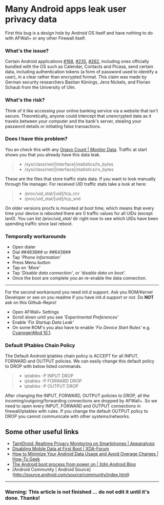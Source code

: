 # Many Android apps leak user privacy data
First this bug is a design hole by Android OS itself and have nothing to do with AFWall+ or any other Firewall itself. 

### What's the issue?
Certain Android applications [#168](http://code.google.com/p/droidwall/issues/detail?id=168), [#235](http://code.google.com/p/droidwall/issues/detail?id=235), [#262](http://code.google.com/p/droidwall/issues/detail?id=262), including ones officially bundled with the OS such as Calendar, Contacts and Picasa, send certain data, including authentication tokens (a form of password used to identify a user), in a clear rather than encrypted format. This claim was made by German security researchers Bastian Könings, Jens Nickels, and Florian Schaub from the University of Ulm.

### What's the risk?
Think of it like accessing your online banking service via a website that isn't secure. Theoretically, anyone could intercept that unencrypted data as it travels between your computer and the bank's server, stealing your password details or initiating false transactions. 


### Does I have this problem?
You an check this with any [Onavo Count | Monitor Data](https://play.google.com/store/apps/developer?id=Onavo). Traffic at start shows you that you already have this data leak.

>* /sys/class/net/[interface]/statistics/tx_bytes
>* /sys/class/net/[interface]/statistics/rx_bytes 

These are the files that store traffic stats data. If you want to look manually through file manager.
For received UID traffic stats take a look at here:

>* /proc/uid_stat/[uid]/tcp_rcv
>* /proc/uid_stat/[uid]/tcp_snd

On older versions procfs is mounted at boot time, which means that every time your device is rebooted there are 0 traffic values for all UIDs (except lan0).
You can list _/proc/uid_stat/_ dir right now to see which UIDs have been spending traffic since last reboot.

### Temporally workarounds
- Open dialer
- Dial *#*#4636#*#* or *#*#6436#*#*
- Tap _'Phone Information'_
- Press Menu button
- Tap on _'More'_
- Tap _'Disable data connection'_, or _'disable data on boot'_. 
- Once the boot are complete you an re-enable the data connection.

--------------------
For the second workaround you need init.d support. Ask you ROM/Kernel Developer or see on you readme if you have init.d support or not. Do **NOT** ask on this Github-Repro!
- Open AFWall+ Settings
- Scroll down until you see _'Experimental Preferences'_
- Enable _'Fix Startup Data Leak'_
- On some ROM's you also have to enable _'Fix Device Start Rules'_ e.g. [CyanogenMod 10.1](http://www.cyanogenmod.org/).

### Default IPtables Chain Policy
The Default Android iptables chain policy is ACCEPT for all INPUT, FORWARD and OUTPUT policies. We can easily change this default policy to DROP with below listed commands.

>* iptables -P INPUT DROP
>* iptables -P FORWARD DROP
>* iptables -P OUTPUT DROP

After changing the INPUT, FORWARD, OUTPUT policies to DROP, all the incoming/outgoing/forwarding connections are dropped by AFWall+. So we need to open every INPUT, FORWARD and OUTPUT connections in firewall/iptables with rules. If you change the default OUTPUT policy to DROP you cannot communicate with other systems/networks.


## Some other useful links
* [TaintDroid: Realtime Privacy Monitoring on Smartphones | Appanalysis](http://appanalysis.org/)
* [Disabling Mobile Data at First Boot | XDA-Forum](http://forum.xda-developers.com/showthread.php?p=7196260)
* [How to Minimize Your Android Data Usage and Avoid Overage Charges | How-To Geek](http://www.howtogeek.com/140261/how-to-minimize-your-android-data-usage-and-avoid-overage-charges/)
* [The Android boot process from power on | Xdin Android Blog](http://www.androidenea.com/2009/06/android-boot-process-from-power-on.html)
* [Android Community | Android Source] (http://source.android.com/source/community/index.html)


---------------
### **Warning**: This article is not finished ... do not edit it until it's done. Thanks!